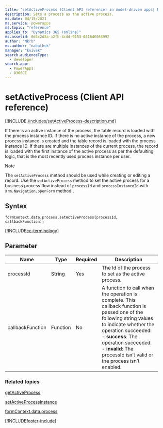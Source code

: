 ```yaml
---
title: "setActiveProcess (Client API reference) in model-driven apps| MicrosoftDocs"
description: Sets a process as the active process.
ms.date: 04/15/2021
ms.service: powerapps
ms.topic: "reference"
applies_to: "Dynamics 365 (online)"
ms.assetid: 0d4c2d8a-a2fb-4cdd-9153-041646068992
author: "Nkrb"
ms.author: "nabuthuk"
manager: "kvivek"
search.audienceType: 
  - developer
search.app: 
  - PowerApps
  - D365CE
---
```

# setActiveProcess (Client API reference)



[!INCLUDE[./includes/setActiveProcess-description.md](./includes/setActiveProcess-description.md)]

If there is an active instance of the process, the table record is loaded with the process instance ID. If there is no active instance of the process, a new process instance is created and the table record is loaded with the process instance ID. If there are multiple instances of the current process, the record is loaded with the first instance of the active process as per the defaulting logic, that is the most recently used process instance per user.

> [!NOTE]
> The `setActiveProcess` method should be used while creating or editing a record. Use the `setActiveProcess` method to set the active process for a business process flow instead of `processId` and `processInstanceId` with `Xrm.Navigation.openForm` method . 

## Syntax

`formContext.data.process.setActiveProcess(processId, callbackFunction);`

[!INCLUDE[cc-terminology](../../data-platform/includes/cc-terminology.md)]

## Parameter

|Name|Type|Required|Description|
|--|--|--|--|
|processId|String|Yes|The Id of the process to set as the active process.|
|callbackFunction|Function|No|A function to call when the operation is complete. This callback function is passed one of the following string values to indicate whether the operation succeeded:<br/>- **success**: The operation succeeded.<br/>- **invalid**: The processId isn’t valid or the process isn’t enabled.|

### Related topics

[getActiveProcess](getActiveProcess.md)

[setActiveProcessInstance](../setActiveProcessInstance.md)

[formContext.data.process](../../formContext-data-process.md)
 




[!INCLUDE[footer-include](../../../../../../includes/footer-banner.md)]